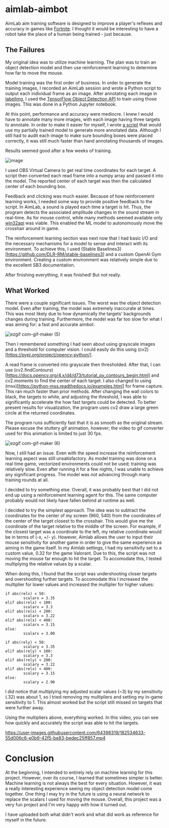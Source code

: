 # aimlab-aimbot
AimLab aim training software is designed to improve a player's reflexes and accuracy in games like [Fortnite](https://www.epicgames.com/fortnite/en-US/home).  I thought it would be interesting to have a robot take the place of a human being trained - just because.

## The Failures
My original idea was to utilize machine learning. The plan was to train an object detection model and then use reinforcement learning to determine how far to move the mouse. 

Model training was the first order of business.  In order to generate the training images, I recorded an AimLab session and wrote a Python script to output each individual frame as an image. After annotating each image in [labelImg](https://blog.roboflow.com/labelimg/#:~:text=What%20is%20LabelImg%3F,your%20next%20object%20detection%20project), I used the [TensorFlow Object Detection API](https://github.com/tensorflow/models/blob/master/research/object_detection/g3doc/tf2.md) to train using those images. This was done in a Python Jupyter notebook.

At this point, performance and accuracy were mediocre.  I knew I would have to annotate many more images, with each image having three targets to annotate. In order to make it easier for myself, I wrote [a script](https://github.com/overlordpro-sys/tfod-auto-annotate) that would use my partially trained model to generate more annotated data. Although I still had to audit each image to make sure bounding boxes were placed correctly, it was still much faster than hand annotating thousands of images. 

Results seemed good after a few weeks of training.

![image](https://user-images.githubusercontent.com/64398319/182468155-601e5671-da00-4dfe-a780-2746f14ef67a.png)

I used OBS Virtual Camera to get real time coordinates for each target. A script then converted each read frame into a numpy array and passed it into the model. The reported center of each target was then the calculated center of each bounding box. 

Feedback and clicking was much easier. Because of how reinforcement learning works, I needed some way to provide positive feedback to the script. In AimLab, a sound is played each time a target is hit. Thus, the program detects the associated amplitude changes in the sound stream in real-time. As for mouse control, while many methods seemed available only [win32api](https://www.delftstack.com/howto/python/python-win32api/) was viable.  This enabled the ML model to autonomously move the crosshair around in game.

The reinforcement learning section was next now that I had basic I/O and the necessary mechanisms for a model to sense and interact with its environment. To achieve this, I used (Stable Baselines3)[https://github.com/DLR-RM/stable-baselines3] and a custom OpenAI Gym environment. Creating a custom environment was relatively simple due to the excellent SB3 documentation. 

After finishing everything, it was finished! But not really. 

## What Worked

There were a couple significant issues. The worst was the object detection model. Even after training, the model was extremely inaccurate at times. This was most likely due to how dynamically the targets' backgrounds changes during training. Furthermore, the model was far too slow for what I was aiming for: a fast and accurate aimbot.  

![ezgif com-gif-maker (5)](https://user-images.githubusercontent.com/64398319/182521148-778dd34a-0d58-473d-9bcc-d8bb1050c2d4.gif)

Then I remembered something I had seen about using grayscale images and a threshold for computer vision.  I could easily do this using (cv2)[https://pypi.org/project/opencv-python/]. 

A read frame is converted into grayscale then thresholded. After that, I can use (cv2.findContours)[https://docs.opencv.org/4.x/d4/d73/tutorial_py_contours_begin.html] and cv2.moments to find the center of each target. I also changed to using (mss)[https://python-mss.readthedocs.io/examples.html] for frame capture.  This ran much faster than prior methods. After changing the wall colors to black, the targets to white, and adjusting the threshold, I was able to significantly accelerate the how fast targets could be detected. To better present results for visualization, the program uses cv2 draw a large green circle at the returned coordinates. 

The program runs sufficiently fast that it is as smooth as the original stream.  Please excuse the stuttery gif animation, however; the video to gif converter used for this animation is limited to just 30 fps.

![ezgif com-gif-maker (6)](https://user-images.githubusercontent.com/64398319/182525392-f6df306b-02fd-4adb-872d-92ddc8f800f1.gif)

Now, I still had an issue. Even with the speed increase the reinforcement learning aspect was still unsatisfactory.  As model training was done on a real time game, vectorized environments could not be used; training was relatively slow. Even after running it for a few nights, I was unable to achieve any significant progress. The model was not advancing through many training rounds at all.

I decided to try something else. Overall, it was probably best that I did not end up using a reinforcement learning agent for this.  The same computer probably would not likely have fallen behind at runtime as well. 

I decided to try the simplest approach. The idea was to subtract the coordinates for the center of my screen (960, 540) from the coordinates of the center of the target closest to the crosshair. This would give me the coordinate of the target relative to the middle of the screen. For example, if the closest target was a coordinate to the left, my relative coordinate would be in terms of (-x, +/- y). However, Aimlab allows the user to input their mouse sensitivity for another game in order to give the same experience as aiming in the game itself. In my Aimlab settings, I had my sensitivity set to a custom value, 0.32 for the game Valorant. Due to this, the script was not moving the mouse far enough to hit the target. To accomodate this, I tested multiplying the relative values by a scalar. 

When doing this, I found that the script was undershooting closer targets and overshooting further targets. To accomodate this I increased the multiplier for lower values and increased the multipler for higher values:

```   
if abs(relx) < 50:
        scalarx = 3.35
elif abs(relx) < 100:
        scalarx = 3.3
elif abs(relx) < 200:
        scalarx = 3.22
elif abs(relx) < 400:
        scalarx = 3.15
else:
        scalarx = 3.00
        
if abs(rely) < 50:
        scalary = 3.35
elif abs(rely) < 100:
        scalary = 3.3
elif abs(rely) < 200:
        scalary = 3.22
elif abs(relx) < 400:
        scalary = 3.15
else:
        scalary = 2.90
```
I did notice that multiplying my adjusted scalar values (~3) by my sensitivity (.32) was about 1, so I tried removing my multipliers and setting my in-game sensitivity to 1. This almost worked but the script still missed on targets that were further away. 

Using the multipliers above, everything worked. In this video, you can see how quickly and accurately the script was able to hit the targets. 

https://user-images.githubusercontent.com/64398319/182534633-55d006c6-e0b9-42f5-be83-bedec25ff857.mp4

# Conclusion

At the beginning, I intended to entirely rely on machine learning for this project. However, over its course, I learned that sometimes simpler is better. Machine learning is not always the best for every situation. However, it was a really interesting experience seeing my object detection model come together. One thing I may try in the future is using a neural network to replace the scalars I used for moving the mouse. Overall, this project was a very fun project and I'm very happy with how it turned out.

I have uploaded both what didn't work and what did work as reference for myself in the future. 
